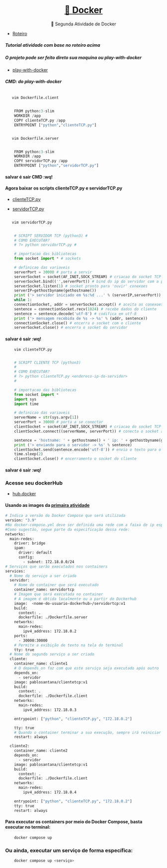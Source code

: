 <h1 align="center">
    <a href="https://docs.docker.com/">🔗 Docker</a>
</h1>
<p align="center">🚀 Segunda Atividade de Docker</p>

- [Roteiro](./aula_4_-_roteiro_docker_-_Docker_Compose.pdf)

##### Tutorial atividade com base no roteiro acima

##### O projeto pode ser feito direto sua maquina ou play-with-docker

- [play-with-docker](https://labs.play-with-docker.com)

##### CMD: do play-with-docker

```bash

   vim Dockerfile.client

```

```python

    FROM python:3-slim
    WORKDIR /app
    COPY clienteTCP.py /app
    ENTRYPOINT ["python","clienteTCP.py"]

```

```bash

   vim Dockerfile.server

```

```python

    FROM python:3-slim
    WORKDIR /app
    COPY servidorTCP.py /app
    ENTRYPOINT ["python","servidorTCP.py"]

```

#### salvar é sair CMD :wq!

#### Agora baixar os scripts clienteTCP.py e servidorTCP.py

- [clienteTCP.py](https://www.dca.ufrn.br/~viegas/disciplinas/DCA0132/files/Sockets/clienteTCP.py)

- [servidorTCP.py](https://www.dca.ufrn.br/~viegas/disciplinas/DCA0132/files/Sockets/servidorTCP.py)

```bash

   vim servidorTCP.py

```

```python

    # SCRIPT SERVIDOR TCP (python3) #
    # COMO EXECUTAR?
    # ?> python servidorTCP.py #

    # importacao das bibliotecas
    from socket import * # sockets

    # definicao das variaveis
    serverPort = 30000 # porta a servir
    serverSocket = socket(AF_INET,SOCK_STREAM) # criacao do socket TCP
    serverSocket.bind(('',serverPort)) # bind do ip do servidor com a porta
    serverSocket.listen(1) # socket pronto para 'ouvir' conexoes
    serverIP=gethostbyname(gethostname())
    print ('> servidor iniciado em %s:%d ...' % (serverIP,serverPort))
    while 1:
    connectionSocket, addr = serverSocket.accept() # aceita as conexoes dos clientes
    sentence = connectionSocket.recv(1024) # recebe dados do cliente
    sentence = sentence.decode('utf-8') # codifica em utf-8
    print ('> mensagem recebida de %s -> %s' % (addr, sentence))
    connectionSocket.close() # encerra o socket com o cliente
    serverSocket.close() # encerra o socket do servidor

```

#### salvar é sair :wq!

```bahs
    vim clienteTCP.py
```

```python

    # SCRIPT CLIENTE TCP (python3)
    #
    # COMO EXECUTAR?
    # ?> python clienteTCP.py <endereco-ip-do-servidor>
    #

    # importacao das bibliotecas
    from socket import *
    import sys
    import time

    # definicao das variaveis
    serverName = str(sys.argv[1])
    serverPort = 30000 # porta a se conectar
    clientSocket = socket(AF_INET,SOCK_STREAM) # criacao do socket TCP
    clientSocket.connect((serverName, serverPort)) # conecta o socket ao servidor

    sentence = 'hostname: ' + gethostname() + ' ip: ' + gethostbyname(gethostname())
    print ('> enviando para o servidor -> %s' % sentence)
    clientSocket.send(sentence.encode('utf-8')) # envia o texto para o servidor
    time.sleep(2)
    clientSocket.close() # encerramento o socket do cliente

```

#### salvar é sair :wq!

### Acesse seu dockerHub

- [hub.docker](https://hub.docker.com/)

#### Usando as images da <a blank href="https://github.com/PabloSanttana/Engenharia-de-Dados--UFRN/tree/master/Atividade01"> primaira atividade </a>

```bash
# Indica a versão do Docker Compose que será utilizada
version: "3.9"
#No docker-compose.yml deve ser definida uma rede com a faixa de ip específica na rede 172.18.0.0/24.
#Como sugestão, segue parte da especificação dessa rede:
networks:
  main-redes:
    driver: bridge
    ipam:
      driver: default
      config:
        - subnet: 172.18.0.0/24
# Serviços que serão executados nos containers
services:
  # Nome do serviço a ser criado
  servidor:
    # Nome do container que será executado
    container_name: servidortcp
    # Imagem que será executada no container
    # A imagem é obtida localmente ou a partir do Dockerhub
    image:  <nome-do-usuario-dockerhub>/servidortcp:v1
    build:
      context: .
      dockerfile: ./Dockerfile.server
    networks:
      main-redes:
        ipv4_address: 172.18.0.2
    ports:
      - 30000:30000
    # Permite a exibição de texto na tela do terminal
    tty: true
  # Nome do segundo serviço a ser criado
  cliente:
    container_name: cliente1
    # O depends_on faz com que este serviço seja executado após outro
    depends_on:
      - servidor
    image: pablosantana/clientetcp:v1
    build:
      context: .
      dockerfile: ./Dockerfile.client
    networks:
      main-redes:
        ipv4_address: 172.18.0.3

    entrypoint: ["python", "clienteTCP.py", "172.18.0.2"]

    tty: true
    # Quando o container terminar a sua execução, sempre irá reiniciar
    restart: always

  cliente2:
    container_name: cliente2
    depends_on:
      - servidor
    image: pablosantana/clientetcp:v1
    build:
      context: .
      dockerfile: ./Dockerfile.client
    networks:
      main-redes:
        ipv4_address: 172.18.0.4

    entrypoint: ["python", "clienteTCP.py", "172.18.0.2"]
    tty: true
    restart: always


```

#### Para executar os containers por meio do Docker Compose, basta executar no terminal:

```bash
    docker compose up
```

### Ou ainda, executar um serviço de forma específica:

```bash
    docker compose up <serviço>
```
